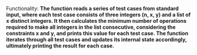 Functionality: **The function reads a series of test cases from standard input, where each test case consists of three integers (n, x, y) and a list of x distinct integers. It then calculates the minimum number of operations required to make all integers in the list consecutive, considering the constraints x and y, and prints this value for each test case. The function iterates through all test cases and updates its internal state accordingly, ultimately printing the result for each case.**